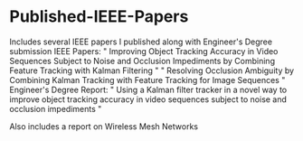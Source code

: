 # Published-IEEE-Papers
Includes several IEEE papers I published along with Engineer's Degree submission
IEEE Papers:
" Improving Object Tracking Accuracy in Video Sequences Subject to Noise and Occlusion Impediments by Combining Feature Tracking with Kalman Filtering "
" Resolving Occlusion Ambiguity by Combining Kalman Tracking with Feature Tracking for Image Sequences "
Engineer's Degree Report: " Using a Kalman filter tracker in a novel way to improve object tracking accuracy in video sequences subject to noise and occlusion impediments "

Also includes a report on Wireless Mesh Networks
